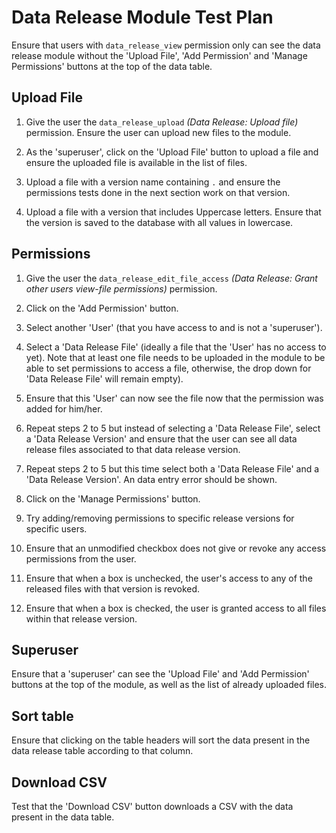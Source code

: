 # Data Release Module Test Plan 

Ensure that users with `data_release_view` permission only can see the data release 
module without the 'Upload File', 'Add Permission' and 'Manage Permissions' 
buttons at the top of the data table.


## Upload File

1. Give the user the `data_release_upload` *(Data Release: Upload file)* permission. 
 Ensure the user can upload new files to the module.
 
2. As the 'superuser', click on the 'Upload File' button to upload a file 
 and ensure the uploaded file is available in the list of files.

3. Upload a file with a version name containing `.` and ensure the permissions
 tests done in the next section work on that version.

4. Upload a file with a version that includes Uppercase letters. Ensure that the
version is saved to the database with all values in lowercase.
 
## Permissions

1. Give the user the `data_release_edit_file_access` *(Data Release: Grant other 
users view-file permissions)* permission.

2. Click on the 'Add Permission' button.

3. Select another 'User' (that you have access to and is not a 'superuser').
 
4. Select a 'Data Release File' (ideally a file that the 'User' has no 
access to yet). Note that at least one file needs to be uploaded in the 
module to be able to set permissions to access a file, otherwise, the drop 
down for 'Data Release File' will remain empty).
 
5. Ensure that this 'User' can now see the file now that the 
permission was added for him/her.

6. Repeat steps 2 to 5 but instead of selecting a 'Data Release File', select a
'Data Release Version' and ensure that the user can see all data release files
associated to that data release version.

7. Repeat steps 2 to 5 but this time select both a 'Data Release File' and a
'Data Release Version'. An data entry error should be shown.

8. Click on the 'Manage Permissions' button.

9. Try adding/removing permissions to specific release versions for specific users.

10. Ensure that an unmodified checkbox does not give or revoke any access permissions 
from the user.

11. Ensure that when a box is unchecked, the user's access to any of the released 
files with that version is revoked.

12. Ensure that when a box is checked, the user is granted access to all files within 
that release version.


## Superuser

Ensure that a 'superuser' can see the 'Upload File' and 'Add 
Permission' buttons at the top of the module, as well as the list of already 
uploaded files.

## Sort table
 
Ensure that clicking on the table headers will sort the data present 
in the data release table according to that column.

## Download CSV

Test that the 'Download CSV' button downloads a CSV with the data present
in the data table.

